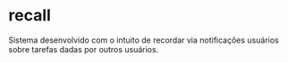 # recall
Sistema desenvolvido com o intuito de recordar via notificações usuários sobre tarefas dadas por outros usuários.
